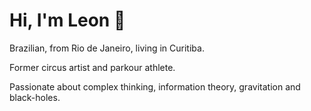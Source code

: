 # Hi, I'm Leon 🌿

Brazilian, from Rio de Janeiro, living in Curitiba.

Former circus artist and parkour athlete.

Passionate about complex thinking, information theory, gravitation and black-holes.
